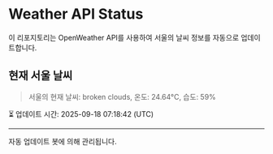 
# Weather API Status

이 리포지토리는 OpenWeather API를 사용하여 서울의 날씨 정보를 자동으로 업데이트합니다.

## 현재 서울 날씨
> 서울의 현재 날씨: broken clouds, 온도: 24.64°C, 습도: 59%

⏳ 업데이트 시간: 2025-09-18 07:18:42 (UTC)

---
자동 업데이트 봇에 의해 관리됩니다.
